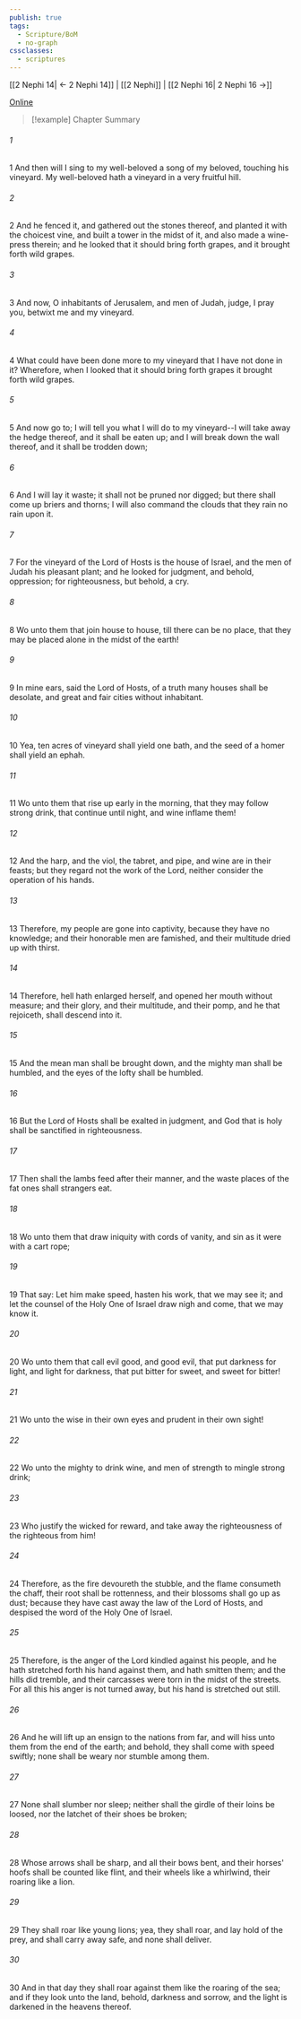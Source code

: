 ```yaml
---
publish: true
tags:
  - Scripture/BoM
  - no-graph
cssclasses:
  - scriptures
---
```

[[2 Nephi 14| ← 2 Nephi 14]] | [[2 Nephi]] | [[2 Nephi 16| 2 Nephi 16 →]]

[Online](https://churchofjesuschrist.org/study/scriptures/bofm/2-ne/15?lang=eng)

>[!example] Chapter Summary
>
###### 1
1 And then will I sing to my well-beloved a song of my beloved, touching his vineyard. My well-beloved hath a vineyard in a very fruitful hill.
###### 2
2 And he fenced it, and gathered out the stones thereof, and planted it with the choicest vine, and built a tower in the midst of it, and also made a wine-press therein; and he looked that it should bring forth grapes, and it brought forth wild grapes.
###### 3
3 And now, O inhabitants of Jerusalem, and men of Judah, judge, I pray you, betwixt me and my vineyard.
###### 4
4 What could have been done more to my vineyard that I have not done in it? Wherefore, when I looked that it should bring forth grapes it brought forth wild grapes.
###### 5
5 And now go to; I will tell you what I will do to my vineyard--I will take away the hedge thereof, and it shall be eaten up; and I will break down the wall thereof, and it shall be trodden down;
###### 6
6 And I will lay it waste; it shall not be pruned nor digged; but there shall come up briers and thorns; I will also command the clouds that they rain no rain upon it.
###### 7
7 For the vineyard of the Lord of Hosts is the house of Israel, and the men of Judah his pleasant plant; and he looked for judgment, and behold, oppression; for righteousness, but behold, a cry.
###### 8
8 Wo unto them that join house to house, till there can be no place, that they may be placed alone in the midst of the earth!
###### 9
9 In mine ears, said the Lord of Hosts, of a truth many houses shall be desolate, and great and fair cities without inhabitant.
###### 10
10 Yea, ten acres of vineyard shall yield one bath, and the seed of a homer shall yield an ephah.
###### 11
11 Wo unto them that rise up early in the morning, that they may follow strong drink, that continue until night, and wine inflame them!
###### 12
12 And the harp, and the viol, the tabret, and pipe, and wine are in their feasts; but they regard not the work of the Lord, neither consider the operation of his hands.
###### 13
13 Therefore, my people are gone into captivity, because they have no knowledge; and their honorable men are famished, and their multitude dried up with thirst.
###### 14
14 Therefore, hell hath enlarged herself, and opened her mouth without measure; and their glory, and their multitude, and their pomp, and he that rejoiceth, shall descend into it.
###### 15
15 And the mean man shall be brought down, and the mighty man shall be humbled, and the eyes of the lofty shall be humbled.
###### 16
16 But the Lord of Hosts shall be exalted in judgment, and God that is holy shall be sanctified in righteousness.
###### 17
17 Then shall the lambs feed after their manner, and the waste places of the fat ones shall strangers eat.
###### 18
18 Wo unto them that draw iniquity with cords of vanity, and sin as it were with a cart rope;
###### 19
19 That say: Let him make speed, hasten his work, that we may see it; and let the counsel of the Holy One of Israel draw nigh and come, that we may know it.
###### 20
20 Wo unto them that call evil good, and good evil, that put darkness for light, and light for darkness, that put bitter for sweet, and sweet for bitter!
###### 21
21 Wo unto the wise in their own eyes and prudent in their own sight!
###### 22
22 Wo unto the mighty to drink wine, and men of strength to mingle strong drink;
###### 23
23 Who justify the wicked for reward, and take away the righteousness of the righteous from him!
###### 24
24 Therefore, as the fire devoureth the stubble, and the flame consumeth the chaff, their root shall be rottenness, and their blossoms shall go up as dust; because they have cast away the law of the Lord of Hosts, and despised the word of the Holy One of Israel.
###### 25
25 Therefore, is the anger of the Lord kindled against his people, and he hath stretched forth his hand against them, and hath smitten them; and the hills did tremble, and their carcasses were torn in the midst of the streets. For all this his anger is not turned away, but his hand is stretched out still.
###### 26
26 And he will lift up an ensign to the nations from far, and will hiss unto them from the end of the earth; and behold, they shall come with speed swiftly; none shall be weary nor stumble among them.
###### 27
27 None shall slumber nor sleep; neither shall the girdle of their loins be loosed, nor the latchet of their shoes be broken;
###### 28
28 Whose arrows shall be sharp, and all their bows bent, and their horses' hoofs shall be counted like flint, and their wheels like a whirlwind, their roaring like a lion.
###### 29
29 They shall roar like young lions; yea, they shall roar, and lay hold of the prey, and shall carry away safe, and none shall deliver.
###### 30
30 And in that day they shall roar against them like the roaring of the sea; and if they look unto the land, behold, darkness and sorrow, and the light is darkened in the heavens thereof.



